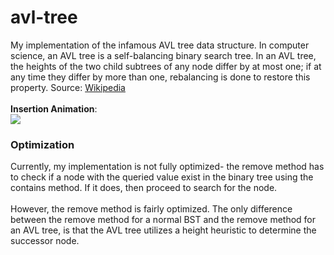 # avl-tree

My implementation of the infamous AVL tree data structure. In computer science, an AVL tree is a self-balancing binary search tree. In an AVL tree, the heights of the two child subtrees of any node differ by at most one; if at any time they differ by more than one, rebalancing is done to restore this property. Source: [Wikipedia](https://en.wikipedia.org/wiki/AVL_tree)
<br>
<br>
**Insertion Animation**:<br>
![](https://upload.wikimedia.org/wikipedia/commons/f/fd/AVL_Tree_Example.gif)

### Optimization

Currently, my implementation is not fully optimized- the remove method has to check if a node with the queried value exist in the binary tree using the contains method. If it does, then proceed to search for the node.
<br>
<br>
However, the remove method is fairly optimized. The only difference between the remove method for a normal BST and the remove method for an AVL tree, is that the AVL tree utilizes a height heuristic to determine the successor node.
